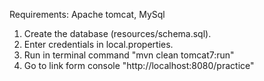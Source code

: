 Requirements: Apache tomcat, MySql

1. Create the database (resources/schema.sql).
2. Enter credentials in local.properties.
3. Run in terminal command "mvn clean tomcat7:run"
4. Go to link form console "http://localhost:8080/practice"